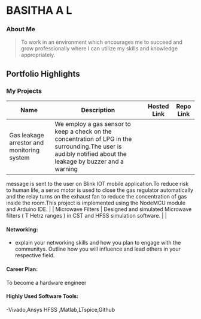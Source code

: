 # BASITHA A L

### About Me

>To work in an environment which encourages me to succeed and grow
professionally where I can utilize my skills and knowledge appropriately.


## Portfolio Highlights

### My Projects

| Name                | Description                                                               | Hosted Link                              | Repo Link                                                      |
|---------------------|---------------------------------------------------------------------------|------------------------------------------|----------------------------------------------------------------|
| Gas leakage arrestor and monitoring system  | We employ a gas sensor to keep a check on the concentration of LPG in the surrounding.The user is audibly notified about the leakage by buzzer and a warning
message is sent to the user on Blink IOT mobile application.To reduce risk to human life, a servo motor is used to close the gas regulator
automatically and the relay turns on the exhaust fan to reduce the concentration of gas inside the room.This project is implemented using the NodeMCU module and Arduino IDE.                   |
| Microwave Filters | Designed and simulated Microwave filters ( T Hetrz ranges ) in CST and HFSS simulation software.                                           |            |



#### Networking:

- explain your networking skills and how you plan to engage with the communitys. Outline how you will influence and lead others in your respective field.

#### Career Plan:

To become a hardware engineer 



#### Highly Used Software Tools:

-Vivado,Ansys HFSS ,Matlab,LTspice,Github






